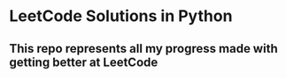# LeetCode Solutions in Python

## This repo represents all my progress made with getting better at LeetCode
